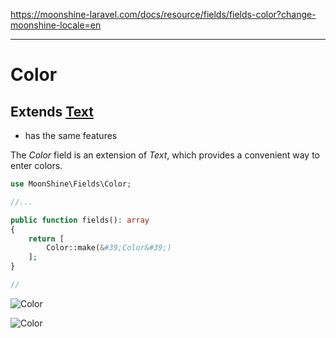 https://moonshine-laravel.com/docs/resource/fields/fields-color?change-moonshine-locale=en

------
# Color

## Extends [Text](https://moonshine-laravel.com/docs/resource/fields/fields-text)
* has the same features    

The *Color* field is an extension of *Text*, which provides a convenient way to enter colors.
```php
use MoonShine\Fields\Color;

//...

public function fields(): array
{
    return [
        Color::make(&#39;Color&#39;)
    ];
}

//
```
![Color](https://moonshine-laravel.com/screenshots/color.png)

![Color](https://moonshine-laravel.com/screenshots/color_dark.png)


